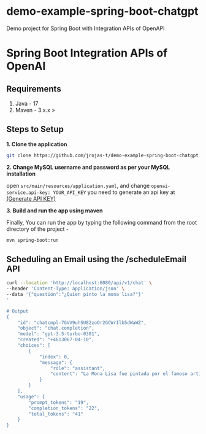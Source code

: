 # demo-example-spring-boot-chatgpt
Demo project for Spring Boot with Integration APIs of OpenAPI

# Spring Boot Integration APIs of OpenAI

## Requirements

1. Java - 17
2. Maven - 3.x.x > 

## Steps to Setup

**1. Clone the application**

```bash
git clone https://github.com/jrojas-t/demo-example-spring-boot-chatgpt.git
```

**2. Change MySQL username and password as per your MySQL installation**

open `src/main/resources/application.yaml`, and change `openai-service.api-key: YOUR_API_KEY` you need to generate an api key at [(Generate API KEY)](https://platform.openai.com/account/api-keys)

**3. Build and run the app using maven**

Finally, You can run the app by typing the following command from the root directory of the project -

```bash
mvn spring-boot:run
```

## Scheduling an Email using the /scheduleEmail API

```bash
curl --location 'http://localhost:8080/api/v1/chat' \
--header 'Content-Type: application/json' \
--data '{"question":"¿Quien pinto la mona lisa?"}'
'

# Output
{
    "id": "chatcmpl-7GVV9uhSU82zoOr2GCWrIlb5dWaWZ",
    "object": "chat.completion",
    "model": "gpt-3.5-turbo-0301",
    "created": "+4613067-04-10",
    "choices": [
        {
            "index": 0,
            "message": {
                "role": "assistant",
                "content": "La Mona Lisa fue pintada por el famoso artista italiano Leonardo da Vinci en el siglo XVI."
            }
        }
    ],
    "usage": {
        "prompt_tokens": "19",
        "completion_tokens": "22",
        "total_tokens": "41"
    }
}
```

